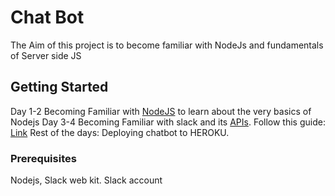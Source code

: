 # Chat Bot

The Aim of this project is to become familiar with NodeJs and fundamentals of Server side JS

## Getting Started

Day 1-2 Becoming Familiar with [NodeJS](nodeschool.io) to learn about the very basics of Nodejs
Day 3-4 Becoming Familiar with slack and its [APIs](https://get.slack.help/hc/en-us/articles/115005265703-Create-a-bot-for-your-workspace).
	Follow this guide: [Link](https://medium.com/m/global-identity?redirectUrl=https%3A%2F%2Ftutorials.botsfloor.com%2Fbuilding-a-node-js-slack-bot-before-your-microwave-popcorn-is-ready-8946651a5071)
Rest of the days: Deploying chatbot to HEROKU.
### Prerequisites

Nodejs, Slack web kit. Slack account